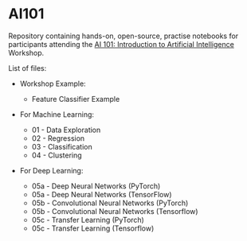 # AI101
Repository containing hands-on, open-source, practise notebooks for participants attending the [AI 101: Introduction to Artificial Intelligence](https://www.facebook.com/events/429419051422702) Workshop.

List of files:

- Workshop Example:
  - Feature Classifier Example

- For Machine Learning:
  - 01 - Data Exploration
  - 02 - Regression
  - 03 - Classification
  - 04 - Clustering

- For Deep Learning:
  - 05a - Deep Neural Networks (PyTorch)
  - 05a - Deep Neural Networks (TensorFlow)
  - 05b - Convolutional Neural Networks (PyTorch)
  - 05b - Convolutional Neural Networks (Tensorflow)
  - 05c - Transfer Learning (PyTorch)
  - 05c - Transfer Learning (Tensorflow)
